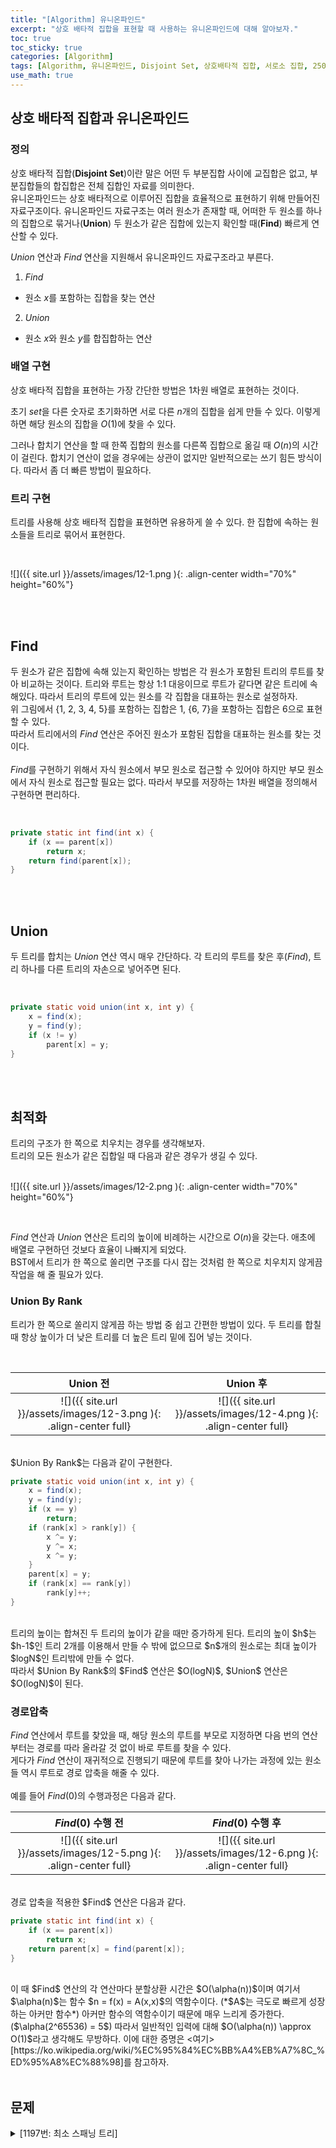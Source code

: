 ```yaml
---
title: "[Algorithm] 유니온파인드"
excerpt: "상호 배타적 집합을 표현할 때 사용하는 유니온파인드에 대해 알아보자."
toc: true
toc_sticky: true
categories: [Algorithm]
tags: [Algorithm, 유니온파인드, Disjoint Set, 상호배타적 집합, 서로소 집합, 2501번]
use_math: true
---
```


## 상호 배타적 집합과 유니온파인드

### 정의
상호 배타적 집합(**Disjoint Set**)이란 말은 어떤 두 부분집합 사이에 교집합은 없고, 부분집합들의 합집합은 전체 집합인 자료를 의미한다. <br>
유니온파인드는 상호 배타적으로 이루어진 집합을 효율적으로 표현하기 위해 만들어진 자료구조이다. 유니온파인드 자료구조는 여러 원소가 존재할 때, 어떠한 두 원소를 하나의 집합으로 묶거나(**Union**) 두 원소가 같은 집합에 있는지 확인할 때(**Find**) 빠르게 연산할 수 있다.  

$Union$ 연산과 $Find$ 연산을 지원해서 유니온파인드 자료구조라고 부른다.

1. $Find$
- 원소 $x$를 포함하는 집합을 찾는 연산
2. $Union$
- 원소 $x$와 원소 $y$를 합집합하는 연산


### 배열 구현
상호 배타적 집합을 표현하는 가장 간단한 방법은 1차원 배열로 표현하는 것이다.  

초기 $set$을 다른 숫자로 초기화하면 서로 다른 $n$개의 집합을 쉽게 만들 수 있다. 이렇게 하면 해당 원소의 집합을 $O(1)$에 찾을 수 있다.  

그러나 합치기 연산을 할 때 한쪽 집합의 원소를 다른쪽 집합으로 옮길 때 $O(n)$의 시간이 걸린다. 합치기 연산이 없을 경우에는 상관이 없지만 일반적으로는 쓰기 힘든 방식이다. 따라서 좀 더 빠른 방법이 필요하다.

### 트리 구현
트리를 사용해 상호 배타적 집합을 표현하면 유용하게 쓸 수 있다. 한 집합에 속하는 원소들을 트리로 묶어서 표현한다.

<br>

![]({{ site.url }}/assets/images/12-1.png ){: .align-center width="70%" height="60%"}

<br>
<br>


## Find
두 원소가 같은 집합에 속해 있는지 확인하는 방법은 각 원소가 포함된 트리의 루트를 찾아 비교하는 것이다. 트리와 루트는 항상 1:1 대응이므로 루트가 같다면 같은 트리에 속해있다. 따라서 트리의 루트에 있는 원소를 각 집합을 대표하는 원소로 설정하자.  
위 그림에서 {1, 2, 3, 4, 5}를 포함하는 집합은 $1$, {6, 7}을 포함하는 집합은 $6$으로 표현할 수 있다.  
따라서 트리에서의 $Find$ 연산은 주어진 원소가 포함된 집합을 대표하는 원소를 찾는 것이다.  
<br>
$Find$를 구현하기 위해서 자식 원소에서 부모 원소로 접근할 수 있어야 하지만 부모 원소에서 자식 원소로 접근할 필요는 없다. 따라서 부모를 저장하는 1차원 배열을 정의해서 구현하면 편리하다.

<br>

```java
private static int find(int x) {
    if (x == parent[x])
        return x;
    return find(parent[x]);
}
```

<br>
<br>

## Union
두 트리를 합치는 $Union$ 연산 역시 매우 간단하다. 각 트리의 루트를 찾은 후($Find$), 트리 하나를 다른 트리의 자손으로 넣어주면 된다.

<br>

```java
private static void union(int x, int y) {
    x = find(x);
    y = find(y);
    if (x != y)
        parent[x] = y;
}
```

<br>
<br>

## 최적화
트리의 구조가 한 쪽으로 치우치는 경우를 생각해보자. <br>
트리의 모든 원소가 같은 집합일 때 다음과 같은 경우가 생길 수 있다.  
<br>

![]({{ site.url }}/assets/images/12-2.png ){: .align-center width="70%" height="60%"}

<br>

$Find$ 연산과 $Union$ 연산은 트리의 높이에 비례하는 시간으로 $O(n)$을 갖는다. 애초에 배열로 구현하던 것보다 효율이 나빠지게 되었다.  
BST에서 트리가 한 쪽으로 쏠리면 구조를 다시 잡는 것처럼 한 쪽으로 치우치지 않게끔 작업을 해 줄 필요가 있다. 

### Union By Rank
트리가 한 쪽으로 쏠리지 않게끔 하는 방법 중 쉽고 간편한 방법이 있다. 두 트리를 합칠 때 항상 높이가 더 낮은 트리를 더 높은 트리 밑에 집어 넣는 것이다.

<br>

| Union 전             |  Union 후 |
:-------------------------:|:-------------------------:
![]({{ site.url }}/assets/images/12-3.png ){: .align-center full}  |  ![]({{ site.url }}/assets/images/12-4.png ){: .align-center full}


<br>
$Union By Rank$는 다음과 같이 구현한다.
<br>

```java
private static void union(int x, int y) {
    x = find(x);
    y = find(y);
    if (x == y)
        return;
    if (rank[x] > rank[y]) {
        x ^= y;
        y ^= x;
        x ^= y;
    }
    parent[x] = y;
    if (rank[x] == rank[y])
        rank[y]++;
}
```

<br>
트리의 높이는 합쳐진 두 트리의 높이가 같을 때만 증가하게 된다. 트리의 높이 $h$는 $h-1$인 트리 2개를 이용해서 만들 수 밖에 없으므로 $n$개의 원소로는 최대 높이가 $logN$인 트리밖에 만들 수 없다. <br>
따라서 $Union By Rank$의 $Find$ 연산은 $O(logN)$, $Union$ 연산은 $O(logN)$이 된다.

### 경로압축
$Find$ 연산에서 루트를 찾았을 때, 해당 원소의 루트를 부모로 지정하면 다음 번의 연산부터는 경로를 따라 올라갈 것 없이 바로 루트를 찾을 수 있다.
<br>
게다가 $Find$ 연산이 재귀적으로 진행되기 때문에 루트를 찾아 나가는 과정에 있는 원소들 역시 루트로 경로 압축을 해줄 수 있다.
<br>
<br>
예를 들어 $Find(0)$의 수행과정은 다음과 같다.

| $Find(0)$ 수행 전 | $Find(0)$ 수행 후 |
:-------------------------:|:-------------------------:
![]({{ site.url }}/assets/images/12-5.png ){: .align-center full}  |  ![]({{ site.url }}/assets/images/12-6.png ){: .align-center full}

<br>
경로 압축을 적용한 $Find$ 연산은 다음과 같다.
<br>

```java
private static int find(int x) {
	if (x == parent[x])
		return x;
	return parent[x] = find(parent[x]);
}
```

<br>
이 때 $Find$ 연산의 각 연산마다 분할상환 시간은 $O(\alpha(n))$이며 여기서 $\alpha(n)$는 함수 $n = f(x) = A(x,x)$의 역함수이다. (*$A$는 극도로 빠르게 성장하는 아커만 함수*) 아커만 함수의 역함수이기 때문에 매우 느리게 증가한다. ($\alpha(2^65536) = 5$) 따라서 일반적인 입력에 대해 $O(\alpha(n)) \approx O(1)$라고 생각해도 무방하다. 이에 대한 증명은 <여기>[https://ko.wikipedia.org/wiki/%EC%95%84%EC%BB%A4%EB%A7%8C_%ED%95%A8%EC%88%98]를 참고하자.


<br>
<br>

## 문제

<details>
<summary p style="cursor:pointer">[1197번: 최소 스패닝 트리]</summary>
<div markdown="1">

<br>

<https://www.acmicpc.net/problem/1197>

<br>
최소 스패닝 트리를 크루스칼 알고리즘으로 구현할 때 유니온파인드 알고리즘을 사용한다. 간선을 가중치에 대해 오름차순으로 정렬 후 하나씩 뽑으면서 싸이클이 이루지 않게 끔 스패닝 트리를 만들면 최소 스패닝 트리가 만들어 진다.

<details>
<summary p style="cursor:pointer">코드</summary>
<div markdown="1">

```java
import java.io.*;
import java.util.*;

public class Main {

    static FastIO io = new FastIO();
    static int V, E, res;
    static List<Edge> edges;
    static int[] parent;

    public static void main(String... args) throws IOException {
        V = io.nextInt();   E = io.nextInt();
        edges = new ArrayList<>(E);
        for (int i = 0; i < E; i++) {
            edges.add(new Edge(io.nextInt(), io.nextInt(), io.nextInt()));
        }
        parent = new int[V + 1];
        Arrays.setAll(parent, i -> i);
        Collections.sort(edges, (e1, e2) -> e1.w - e2.w);

        for (Edge e : edges) {
            if (find(e.n1) != find(e.n2)) {
                union(e.n1, e.n2);
                res += e.w;
            }
        }

        io.write(res);
    }

    private static int find(int x) {
        if (x == parent[x])
            return x;
        return parent[x] = find(parent[x]);
    }

    private static void union(int x, int y) {
        x = find(x);
        y = find(y);
        if (x != y)
            parent[x] = y;
    }
}

class Edge {
    int n1, n2, w;

    public Edge(int n1, int n2, int w) {
        this.n1 = n1;
        this.n2 = n2;
        this.w = w;
    }
}

class FastIO { ... }	// 생략
```

</div>
</details>

</div>
</details>

<br>
<br>